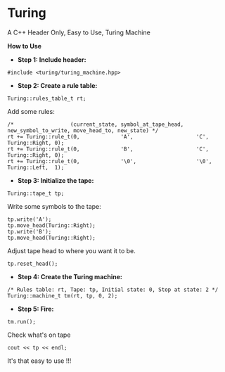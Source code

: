 Turing
======
A C++ Header Only, Easy to Use, Turing Machine

**How to Use**
- **Step 1: Include header:**
```
#include <turing/turing_machine.hpp>
```
- **Step 2: Create a rule table:**
```
Turing::rules_table_t rt;
```
Add some rules:
```
/*                  (current_state, symbol_at_tape_head,    new_symbol_to_write, move_head_to, new_state) */
rt += Turing::rule_t(0,             'A',                    'C',                 Turing::Right, 0);
rt += Turing::rule_t(0,             'B',                    'C',                 Turing::Right, 0);
rt += Turing::rule_t(0,             '\0',                   '\0',                Turing::Left,  1);
```
- **Step 3: Initialize the tape:**
```
Turing::tape_t tp;
```
Write some symbols to the tape:
```
tp.write('A');
tp.move_head(Turing::Right);
tp.write('B');
tp.move_head(Turing::Right);
```
Adjust tape head to where you want it to be.
```
tp.reset_head();
```
- **Step 4: Create the Turing machine:**
```
/* Rules table: rt, Tape: tp, Initial state: 0, Stop at state: 2 */
Turing::machine_t tm(rt, tp, 0, 2);
```
- **Step 5: Fire:**
```
tm.run();
```
Check what's on tape
```
cout << tp << endl;
```

It's that easy to use !!!
